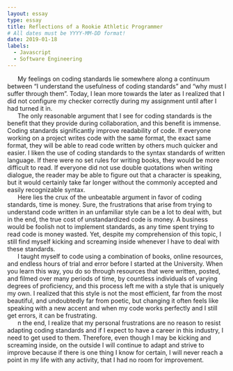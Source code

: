 ```yaml
---
layout: essay
type: essay
title: Reflections of a Rookie Athletic Programmer
# All dates must be YYYY-MM-DD format!
date: 2019-01-18
labels:
  - Javascript
  - Software Engineering
---
```


&nbsp;&nbsp;&nbsp;&nbsp;&nbsp;&nbsp;My feelings on coding standards lie somewhere along a continuum between “I understand the usefulness of coding standards” and “why must I suffer through them”.  Today, I lean more towards the later as I realized that I did not configure my checker correctly during my assignment until after I had turned it in.<br/>
&nbsp;&nbsp;&nbsp;&nbsp;&nbsp;&nbsp;The only reasonable argument that I see for coding standards is the benefit that they provide during collaboration, and this benefit is immense.  Coding standards significantly improve readability of code.  If everyone working on a project writes code with the same format, the exact same format, they will be able to read code written by others much quicker and easier.  I liken the use of coding standards to the syntax standards of written language.  If there were no set rules for writing books, they would be more difficult to read.  If everyone did not use double quotations when writing dialogue, the reader may be able to figure out that a character is speaking, but it would certainly take far longer without the commonly accepted and easily recognizable syntax.<br/>
&nbsp;&nbsp;&nbsp;&nbsp;&nbsp;&nbsp;Here lies the crux of the unbeatable argument in favor of coding standards, time is money.  Sure, the frustrations that arise from trying to understand code written in an unfamiliar style can be a lot to deal with, but in the end, the true cost of unstandardized code is money.  A business would be foolish not to implement standards, as any time spent trying to read code is money wasted.  Yet, despite my comprehension of this topic, I still find myself kicking and screaming inside whenever I have to deal with these standards.<br/>
&nbsp;&nbsp;&nbsp;&nbsp;&nbsp;&nbsp;I taught myself to code using a combination of books, online resources, and endless hours of trial and error before I started at the University.  When you learn this way, you do so through resources that were written, posted, and filmed over many periods of time, by countless individuals of varying degrees of proficiency, and this process left me with a style that is uniquely my own.  I realized that this style is not the most efficient, far from the most beautiful, and undoubtedly far from poetic, but changing it often feels like speaking with a new accent and when my code works perfectly and I still get errors, it can be frustrating.  <br/>
&nbsp;&nbsp;&nbsp;&nbsp;&nbsp;&nbsp;n the end, I realize that my personal frustrations are no reason to resist adapting coding standards and if I expect to have a career in this industry, I need to get used to them.  Therefore, even though I may be kicking and screaming inside, on the outside I will continue to adapt and strive to improve because if there is one thing I know for certain, I will never reach a point in my life with any activity, that I had no room for improvement.
